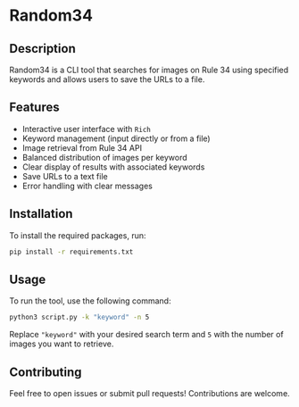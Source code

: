 # Random34

## Description

Random34 is a CLI tool that searches for images on Rule 34 using specified keywords and allows users to save the URLs to a file.

## Features

- Interactive user interface with `Rich`
- Keyword management (input directly or from a file)
- Image retrieval from Rule 34 API
- Balanced distribution of images per keyword
- Clear display of results with associated keywords
- Save URLs to a text file
- Error handling with clear messages

## Installation

To install the required packages, run:

```bash
pip install -r requirements.txt
```

## Usage

To run the tool, use the following command:

```bash
python3 script.py -k "keyword" -n 5
```

Replace `"keyword"` with your desired search term and `5` with the number of images you want to retrieve.

## Contributing

Feel free to open issues or submit pull requests! Contributions are welcome.

